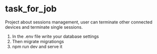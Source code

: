 # task_for_job
Project about sessions management, user can terminate other connected devices and terminate single sessions.

1. In the .env file write your database settings
2. Then migrate migrationgs
3. npm run dev and serve it
